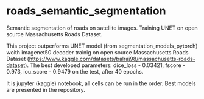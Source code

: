 # roads_semantic_segmentation
Semantic segmentation of roads on satellite images. Training UNET on open source Massachusetts Roads Dataset.

This project outperforms UNET model (from segmentation_models_pytorch) woith imagenet50 decoder trainig on open source Massachusetts Roads Dataset (https://www.kaggle.com/datasets/balraj98/massachusetts-roads-dataset).
The best developed parameters: dice_loss - 0.03421, fscore - 0.973, iou_score - 0.9479 on the test, after 40 epochs.

It is jupyter (kaggle) notebook, all cells can be run in the order. Best models are presented in the repository. 


